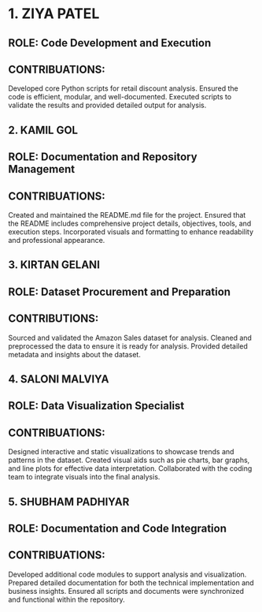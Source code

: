 # 1. ZIYA PATEL
## ROLE: Code Development and Execution
## CONTRIBUATIONS:
Developed core Python scripts for retail discount analysis.
Ensured the code is efficient, modular, and well-documented.
Executed scripts to validate the results and provided detailed output for analysis.
## 2. KAMIL GOL

## ROLE: Documentation and Repository Management
## CONTRIBUATIONS:
Created and maintained the README.md file for the project.
Ensured that the README includes comprehensive project details, objectives, tools, and execution steps.
Incorporated visuals and formatting to enhance readability and professional appearance.
## 3. KIRTAN GELANI

## ROLE: Dataset Procurement and Preparation
## CONTRIBUTIONS:
Sourced and validated the Amazon Sales dataset for analysis.
Cleaned and preprocessed the data to ensure it is ready for analysis.
Provided detailed metadata and insights about the dataset.
## 4. SALONI MALVIYA

## ROLE: Data Visualization Specialist
## CONTRIBUATIONS:
Designed interactive and static visualizations to showcase trends and patterns in the dataset.
Created visual aids such as pie charts, bar graphs, and line plots for effective data interpretation.
Collaborated with the coding team to integrate visuals into the final analysis.
## 5. SHUBHAM PADHIYAR

## ROLE: Documentation and Code Integration
## CONTRIBUATIONS:
Developed additional code modules to support analysis and visualization.
Prepared detailed documentation for both the technical implementation and business insights.
Ensured all scripts and documents were synchronized and functional within the repository.
